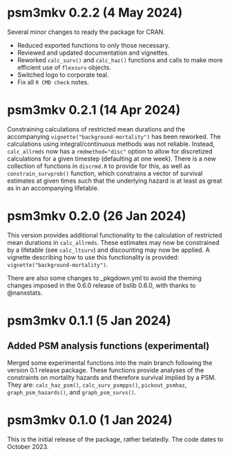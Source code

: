 # psm3mkv 0.2.2 (4 May 2024)

Several minor changes to ready the package for CRAN.

- Reduced exported functions to only those necessary.
- Reviewed and updated documentation and vignettes.
- Reworked `calc_surv()` and `calc_haz()` functions and calls to make more efficient use of `flexsurv` objects.
- Switched logo to corporate teal.
- Fix all `R CMD check` notes.

# psm3mkv 0.2.1 (14 Apr 2024)

Constraining calculations of restricted mean durations and the accompanying `vignette("background-mortality")` has been reworked. The calculations using integral/continuous methods was not reliable. Instead, `calc_allrmds` now has a `rmdmethod="disc"` option to allow for discretized calculations for a given timestep (defaulting at one week). There is a new collection of functions in `discrmd.R` to provide for this, as well as `constrain_survprob()` function, which constrains a vector of survival estimates at given times such that the underlying hazard is at least as great as in an accompanying lifetable.

# psm3mkv 0.2.0 (26 Jan 2024)

This version provides additional functionality to the calculation of restricted mean durations in `calc_allrmds`. These estimates may now be constrained by a lifetable (see `calc_ltsurv`) and discounting may now be applied. A vignette describing how to use this functionality is provided: `vignette("background-mortality")`.

There are also some changes to _pkgdown.yml to avoid the theming changes imposed in the 0.6.0 release of bslib 0.6.0, with thanks to @nanxstats.

# psm3mkv 0.1.1 (5 Jan 2024)

## Added PSM analysis functions (experimental)

Merged some experimental functions into the main branch following the version 0.1 release package. These functions provide analyses of the constraints on mortality hazards and therefore survival implied by a PSM. They are: `calc_haz_psm()`, `calc_surv_psmpps()`, `pickout_psmhaz`, `graph_psm_hazards()`, and `graph_psm_survs()`.

# psm3mkv 0.1.0 (1 Jan 2024)

This is the initial release of the package, rather belatedly. The code dates to October 2023.

